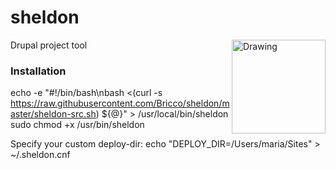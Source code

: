 
sheldon
=======

<img src="http://static.tumblr.com/c113d01a158794b10e90edc31fd1970a/aqbhuu2/v9Bmq5ms7/tumblr_static_sheldon_cooper_by_parkerjademerce-d3fra09.png" alt="Drawing" width="150" align="right"/>
Drupal project tool

### Installation ###
echo -e "#!/bin/bash\nbash <(curl -s https://raw.githubusercontent.com/Bricco/sheldon/master/sheldon-src.sh) ${@}" > /usr/local/bin/sheldon 
sudo chmod +x /usr/bin/sheldon



Specify your custom deploy-dir:
echo "DEPLOY_DIR=/Users/maria/Sites" > ~/.sheldon.cnf



